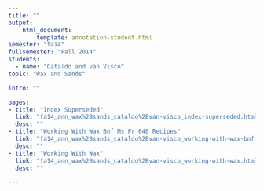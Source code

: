 ```yaml
---
title: ""
output:
    html_document:
        template: annotation-student.html
semester: "fa14"
fullsemester: "Fall 2014"
students:
  - name: "Cataldo and van Visco"
topic: "Wax and Sands"

intro: ""

pages:
- title: "Index Superseded"
  link: "fa14_ann_wax%2Bsands_cataldo%2Bvan-visco_index-superseded.html"
  desc: ""
- title: "Working With Wax Bnf Ms Fr 640 Recipes"
  link: "fa14_ann_wax%2Bsands_cataldo%2Bvan-visco_working-with-wax-bnf-ms-fr-640-recipes.html"
  desc: ""
- title: "Working With Wax"
  link: "fa14_ann_wax%2Bsands_cataldo%2Bvan-visco_working-with-wax.html"
  desc: ""

---
```

